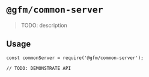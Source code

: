 # `@gfm/common-server`

> TODO: description

## Usage

```
const commonServer = require('@gfm/common-server');

// TODO: DEMONSTRATE API
```
